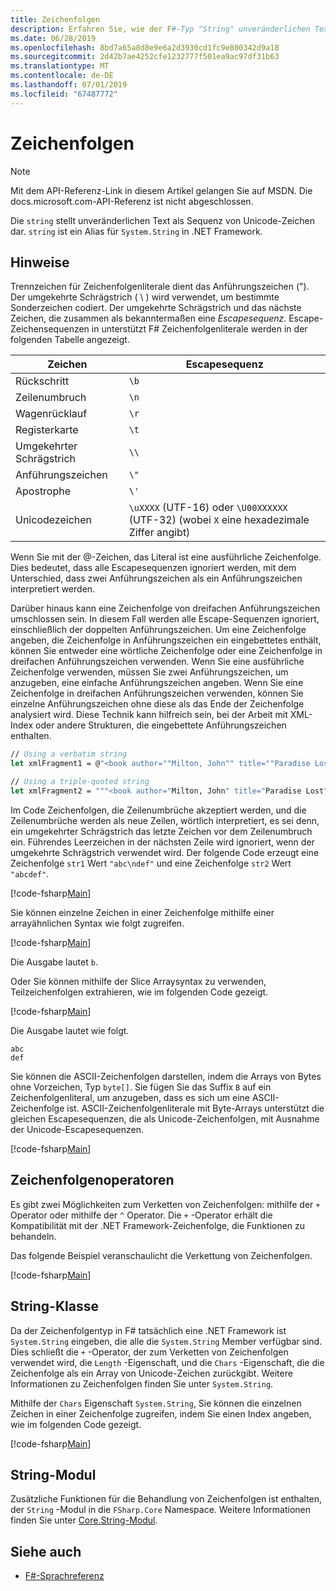 ```yaml
---
title: Zeichenfolgen
description: Erfahren Sie, wie der F#-Typ "String" unveränderlichen Text als Sequenz von Unicode-Zeichen darstellt.
ms.date: 06/28/2019
ms.openlocfilehash: 8bd7a65a8d8e9e6a2d3930cd1fc9e800342d9a18
ms.sourcegitcommit: 2d42b7ae4252cfe1232777f501ea9ac97df31b63
ms.translationtype: MT
ms.contentlocale: de-DE
ms.lasthandoff: 07/01/2019
ms.locfileid: "67487772"
---
```

# <a name="strings"></a>Zeichenfolgen

> [!NOTE]
> Mit dem API-Referenz-Link in diesem Artikel gelangen Sie auf MSDN.  Die docs.microsoft.com-API-Referenz ist nicht abgeschlossen.

Die `string` stellt unveränderlichen Text als Sequenz von Unicode-Zeichen dar. `string` ist ein Alias für `System.String` in .NET Framework.

## <a name="remarks"></a>Hinweise

Trennzeichen für Zeichenfolgenliterale dient das Anführungszeichen ("). Der umgekehrte Schrägstrich ( \\ ) wird verwendet, um bestimmte Sonderzeichen codiert. Der umgekehrte Schrägstrich und das nächste Zeichen, die zusammen als bekanntermaßen eine *Escapesequenz*. Escape-Zeichensequenzen in unterstützt F# Zeichenfolgenliterale werden in der folgenden Tabelle angezeigt.

|Zeichen|Escapesequenz|
|---------|---------------|
|Rückschritt|`\b`|
|Zeilenumbruch|`\n`|
|Wagenrücklauf|`\r`|
|Registerkarte|`\t`|
|Umgekehrter Schrägstrich|`\\`|
|Anführungszeichen|`\"`|
|Apostrophe|`\'`|
|Unicodezeichen|`\uXXXX` (UTF-16) oder `\U00XXXXXX` (UTF-32) (wobei `X` eine hexadezimale Ziffer angibt)|

Wenn Sie mit der @-Zeichen, das Literal ist eine ausführliche Zeichenfolge. Dies bedeutet, dass alle Escapesequenzen ignoriert werden, mit dem Unterschied, dass zwei Anführungszeichen als ein Anführungszeichen interpretiert werden.

Darüber hinaus kann eine Zeichenfolge von dreifachen Anführungszeichen umschlossen sein. In diesem Fall werden alle Escape-Sequenzen ignoriert, einschließlich der doppelten Anführungszeichen. Um eine Zeichenfolge angeben, die Zeichenfolge in Anführungszeichen ein eingebettetes enthält, können Sie entweder eine wörtliche Zeichenfolge oder eine Zeichenfolge in dreifachen Anführungszeichen verwenden. Wenn Sie eine ausführliche Zeichenfolge verwenden, müssen Sie zwei Anführungszeichen, um anzugeben, eine einfache Anführungszeichen angeben. Wenn Sie eine Zeichenfolge in dreifachen Anführungszeichen verwenden, können Sie einzelne Anführungszeichen ohne diese als das Ende der Zeichenfolge analysiert wird. Diese Technik kann hilfreich sein, bei der Arbeit mit XML-Index oder andere Strukturen, die eingebettete Anführungszeichen enthalten.

```fsharp
// Using a verbatim string
let xmlFragment1 = @"<book author=""Milton, John"" title=""Paradise Lost"">"

// Using a triple-quoted string
let xmlFragment2 = """<book author="Milton, John" title="Paradise Lost">"""
```

Im Code Zeichenfolgen, die Zeilenumbrüche akzeptiert werden, und die Zeilenumbrüche werden als neue Zeilen, wörtlich interpretiert, es sei denn, ein umgekehrter Schrägstrich das letzte Zeichen vor dem Zeilenumbruch ein. Führendes Leerzeichen in der nächsten Zeile wird ignoriert, wenn der umgekehrte Schrägstrich verwendet wird. Der folgende Code erzeugt eine Zeichenfolge `str1` Wert `"abc\ndef"` und eine Zeichenfolge `str2` Wert `"abcdef"`.

[!code-fsharp[Main](../../../samples/snippets/fsharp/lang-ref-1/snippet1001.fs)]

Sie können einzelne Zeichen in einer Zeichenfolge mithilfe einer arrayähnlichen Syntax wie folgt zugreifen.

[!code-fsharp[Main](../../../samples/snippets/fsharp/lang-ref-1/snippet1002.fs)]

Die Ausgabe lautet `b`.

Oder Sie können mithilfe der Slice Arraysyntax zu verwenden, Teilzeichenfolgen extrahieren, wie im folgenden Code gezeigt.

[!code-fsharp[Main](../../../samples/snippets/fsharp/lang-ref-1/snippet1003.fs)]

Die Ausgabe lautet wie folgt.

```
abc
def
```

Sie können die ASCII-Zeichenfolgen darstellen, indem die Arrays von Bytes ohne Vorzeichen, Typ `byte[]`. Sie fügen Sie das Suffix `B` auf ein Zeichenfolgenliteral, um anzugeben, dass es sich um eine ASCII-Zeichenfolge ist. ASCII-Zeichenfolgenliterale mit Byte-Arrays unterstützt die gleichen Escapesequenzen, die als Unicode-Zeichenfolgen, mit Ausnahme der Unicode-Escapesequenzen.

[!code-fsharp[Main](../../../samples/snippets/fsharp/lang-ref-1/snippet1004.fs)]

## <a name="string-operators"></a>Zeichenfolgenoperatoren

Es gibt zwei Möglichkeiten zum Verketten von Zeichenfolgen: mithilfe der `+` Operator oder mithilfe der `^` Operator. Die `+` -Operator erhält die Kompatibilität mit der .NET Framework-Zeichenfolge, die Funktionen zu behandeln.

Das folgende Beispiel veranschaulicht die Verkettung von Zeichenfolgen.

[!code-fsharp[Main](../../../samples/snippets/fsharp/lang-ref-1/snippet1006.fs)]

## <a name="string-class"></a>String-Klasse

Da der Zeichenfolgentyp in F# tatsächlich eine .NET Framework ist `System.String` eingeben, die alle die `System.String` Member verfügbar sind. Dies schließt die `+` -Operator, der zum Verketten von Zeichenfolgen verwendet wird, die `Length` -Eigenschaft, und die `Chars` -Eigenschaft, die die Zeichenfolge als ein Array von Unicode-Zeichen zurückgibt. Weitere Informationen zu Zeichenfolgen finden Sie unter `System.String`.

Mithilfe der `Chars` Eigenschaft `System.String`, Sie können die einzelnen Zeichen in einer Zeichenfolge zugreifen, indem Sie einen Index angeben, wie im folgenden Code gezeigt.

[!code-fsharp[Main](../../../samples/snippets/fsharp/lang-ref-1/snippet1005.fs)]

## <a name="string-module"></a>String-Modul

Zusätzliche Funktionen für die Behandlung von Zeichenfolgen ist enthalten, der `String` -Modul in die `FSharp.Core` Namespace. Weitere Informationen finden Sie unter [Core.String-Modul](https://msdn.microsoft.com/visualfsharpdocs/conceptual/core.string-module-%5bfsharp%5d).

## <a name="see-also"></a>Siehe auch

- [F#-Sprachreferenz](index.md)
